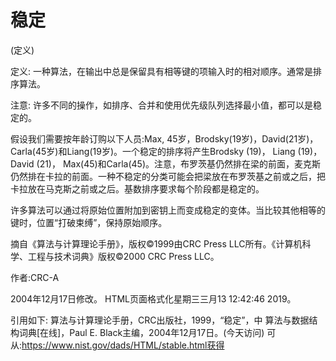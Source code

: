 # 稳定


(定义)



定义:
一种算法，在输出中总是保留具有相等键的项输入时的相对顺序。通常是排序算法。



注意:
许多不同的操作，如排序、合并和使用优先级队列选择最小值，都可以是稳定的。

假设我们需要按年龄订购以下人员:Max, 45岁，Brodsky(19岁)，David(21岁)，Carla(45岁)和Liang(19岁)。一个稳定的排序将产生Brodsky (19)， Liang (19)， David (21)， Max(45)和Carla(45)。注意，布罗茨基仍然排在梁的前面，麦克斯仍然排在卡拉的前面。一种不稳定的分类可能会把梁放在布罗茨基之前或之后，把卡拉放在马克斯之前或之后。基数排序要求每个阶段都是稳定的。

许多算法可以通过将原始位置附加到密钥上而变成稳定的变体。当比较其他相等的键时，位置“打破束缚”，保持原始顺序。

摘自《算法与计算理论手册》，版权©1999由CRC Press LLC所有。《计算机科学、工程与技术词典》版权©2000 CRC Press LLC。


作者:CRC-A







2004年12月17日修改。
HTML页面格式化星期三三月13 12:42:46 2019。



引用如下:
算法与计算理论手册，CRC出版社，1999，“稳定”，中
算法与数据结构词典[在线]，Paul E. Black主编，2004年12月17日。(今天访问)
可从:https://www.nist.gov/dads/HTML/stable.html获得